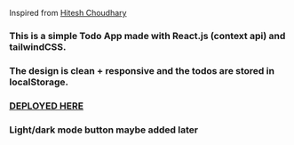 Inspired from [Hitesh Choudhary](https://github.com/hiteshchoudhary)

### This is a simple Todo App made with React.js (context api) and tailwindCSS.

### The design is clean + responsive and the todos are stored in localStorage.

### [DEPLOYED HERE](https://todo-rohan-codez.netlify.app/)


###  Light/dark mode button maybe added later




